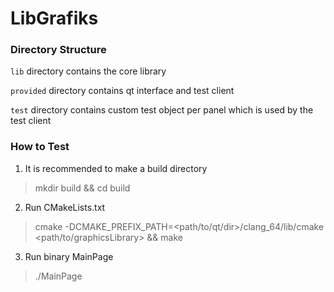 # LibGrafiks

### Directory Structure

`lib` directory contains the core library

`provided` directory contains qt interface and test client

`test` directory contains custom test object per panel which is used by the test client

### How to Test

1. It is recommended to make a build directory

> mkdir build && cd build

2. Run CMakeLists.txt

> cmake -DCMAKE_PREFIX_PATH=<path/to/qt/dir>/clang_64/lib/cmake <path/to/graphicsLibrary> && make

3. Run binary MainPage

> ./MainPage
